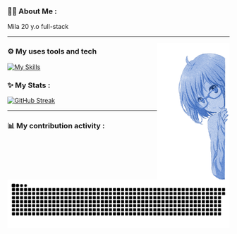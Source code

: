 ### 👩‍💻 About Me :
Mila
20 y.o
full-stack
                                                                      
---

<img height="310" src="img/girl.png" align=right>

### ⚙️ My uses tools and tech

[![My Skills](https://skillicons.dev/icons?i=js,html,css,scss,mysql,bash,sqlite,php,go,githubactions,vscode,figma,ai,ps,git&perline=5)](https://skillicons.dev)

### ✨ My Stats :

[![GitHub Streak](https://github-readme-streak-stats.herokuapp.com?user=Deoships&theme=tokyonight&hide_border=true&border_radius=0&card_width=950)](https://git.io/streak-stats)

---
### 📊 My contribution activity :
![GitHub Snake SVG](https://github.com/Deoships/Deoships/blob/output/github-contribution-grid-snake-dark.svg)
